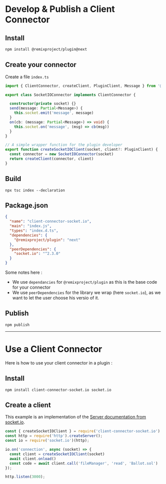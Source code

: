# Develop & Publish a Client Connector

## Install
```bash
npm install @remixproject/plugin@next
```

## Create your connector
Create a file `index.ts`

```typescript
import { ClientConnector, createClient, PluginClient, Message } from '@remixproject/plugin'

export class SocketIOConnector implements ClientConnector {

  constructor(private socket) {}
  send(message: Partial<Message>) {
    this.socket.emit('message', message)
  }
  on(cb: (message: Partial<Message>) => void) {
    this.socket.on('message', (msg) => cb(msg))
  }
}

// A simple wrapper function for the plugin developer
export function createSocketIOClient(socket, client?: PluginClient) {
  const connector = new SocketIOConnector(socket)
  return createClient(connector, client)
}
```

## Build

```
npx tsc index --declaration
```

## Package.json
```json
{
  "name": "client-connector-socket.io",
  "main": "index.js",
  "types": "index.d.ts",
  "dependencies": {
    "@remixproject/plugin": "next"
  },
  "peerDependencies": {
    "socket.io": "^2.3.0"
  }
}
```

Some notes here : 
- We use `dependancies` for `@remixproject/plugin` as this is the base code for your connector
- We use `peerDependencies` for the library we wrap (here `socket.io`), as we want to let the user choose his versio of it.

## Publish
```
npm publish
```

----

# Use a Client Connector
Here is how to use your client connector in a plugin :

## Install
```
npm install client-connector-socket.io socket.io
```

## Create a client
This example is an implementation of the [Server documentation from socket.io](https://socket.io/docs/server-api/).
```typescript
const { createSocketIOClient } = require('client-connector-socket.io')
const http = require('http').createServer();
const io = require('socket.io')(http);

io.on('connection', async (socket) => {
  const client = createSocketIOClient(socket)
  await client.onload()
  const code = await client.call('fileManager', 'read', 'Ballot.sol')
});

http.listen(3000);
```